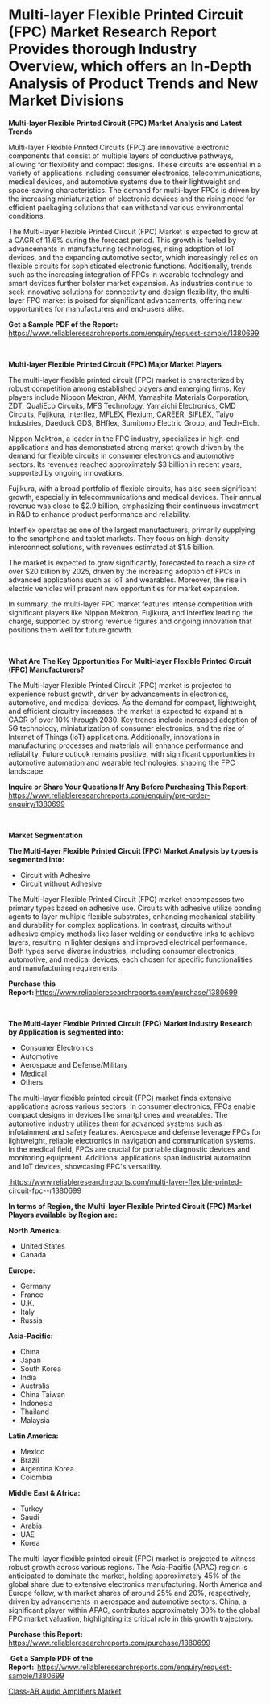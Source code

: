 <p><h1>Multi-layer Flexible Printed Circuit (FPC) Market Research Report Provides thorough Industry Overview, which offers an In-Depth Analysis of Product Trends and New Market Divisions</h1></p><p><strong>Multi-layer Flexible Printed Circuit (FPC) Market Analysis and Latest Trends</strong></p>
<p><p>Multi-layer Flexible Printed Circuits (FPC) are innovative electronic components that consist of multiple layers of conductive pathways, allowing for flexibility and compact designs. These circuits are essential in a variety of applications including consumer electronics, telecommunications, medical devices, and automotive systems due to their lightweight and space-saving characteristics. The demand for multi-layer FPCs is driven by the increasing miniaturization of electronic devices and the rising need for efficient packaging solutions that can withstand various environmental conditions.</p><p>The Multi-layer Flexible Printed Circuit (FPC) Market is expected to grow at a CAGR of 11.6% during the forecast period. This growth is fueled by advancements in manufacturing technologies, rising adoption of IoT devices, and the expanding automotive sector, which increasingly relies on flexible circuits for sophisticated electronic functions. Additionally, trends such as the increasing integration of FPCs in wearable technology and smart devices further bolster market expansion. As industries continue to seek innovative solutions for connectivity and design flexibility, the multi-layer FPC market is poised for significant advancements, offering new opportunities for manufacturers and end-users alike.</p></p>
<p><strong>Get a Sample PDF of the Report:&nbsp;</strong> <a href="https://www.reliableresearchreports.com/enquiry/request-sample/1380699?utm_campaign=2333&utm_medium=2&utm_source=Github&utm_content=ia&utm_term=12022025&utm_id=multi-layer-flexible-printed-circuit-fpc">https://www.reliableresearchreports.com/enquiry/request-sample/1380699</a></p>
<p>&nbsp;</p>
<p><strong>Multi-layer Flexible Printed Circuit (FPC) Major Market Players</strong></p>
<p><p>The multi-layer flexible printed circuit (FPC) market is characterized by robust competition among established players and emerging firms. Key players include Nippon Mektron, AKM, Yamashita Materials Corporation, ZDT, QualiEco Circuits, MFS Technology, Yamaichi Electronics, CMD Circuits, Fujikura, Interflex, MFLEX, Flexium, CAREER, SIFLEX, Taiyo Industries, Daeduck GDS, BHflex, Sumitomo Electric Group, and Tech-Etch.</p><p>Nippon Mektron, a leader in the FPC industry, specializes in high-end applications and has demonstrated strong market growth driven by the demand for flexible circuits in consumer electronics and automotive sectors. Its revenues reached approximately $3 billion in recent years, supported by ongoing innovations.</p><p>Fujikura, with a broad portfolio of flexible circuits, has also seen significant growth, especially in telecommunications and medical devices. Their annual revenue was close to $2.9 billion, emphasizing their continuous investment in R&D to enhance product performance and reliability.</p><p>Interflex operates as one of the largest manufacturers, primarily supplying to the smartphone and tablet markets. They focus on high-density interconnect solutions, with revenues estimated at $1.5 billion.</p><p>The market is expected to grow significantly, forecasted to reach a size of over $20 billion by 2025, driven by the increasing adoption of FPCs in advanced applications such as IoT and wearables. Moreover, the rise in electric vehicles will present new opportunities for market expansion.</p><p>In summary, the multi-layer FPC market features intense competition with significant players like Nippon Mektron, Fujikura, and Interflex leading the charge, supported by strong revenue figures and ongoing innovation that positions them well for future growth.</p></p>
<p>&nbsp;</p>
<p><strong>What Are The Key Opportunities For Multi-layer Flexible Printed Circuit (FPC) Manufacturers?</strong></p>
<p><p>The Multi-layer Flexible Printed Circuit (FPC) market is projected to experience robust growth, driven by advancements in electronics, automotive, and medical devices. As the demand for compact, lightweight, and efficient circuitry increases, the market is expected to expand at a CAGR of over 10% through 2030. Key trends include increased adoption of 5G technology, miniaturization of consumer electronics, and the rise of Internet of Things (IoT) applications. Additionally, innovations in manufacturing processes and materials will enhance performance and reliability. Future outlook remains positive, with significant opportunities in automotive automation and wearable technologies, shaping the FPC landscape.</p></p>
<p><strong>Inquire or Share Your Questions If Any Before Purchasing This Report:</strong> <a href="https://www.reliableresearchreports.com/enquiry/pre-order-enquiry/1380699?utm_campaign=2333&utm_medium=2&utm_source=Github&utm_content=ia&utm_term=12022025&utm_id=multi-layer-flexible-printed-circuit-fpc">https://www.reliableresearchreports.com/enquiry/pre-order-enquiry/1380699</a></p>
<p>&nbsp;</p>
<p><strong>Market Segmentation</strong></p>
<p><strong>The Multi-layer Flexible Printed Circuit (FPC) Market Analysis by types is segmented into:</strong></p>
<p><ul><li>Circuit with Adhesive</li><li>Circuit without Adhesive</li></ul></p>
<p><p>The Multi-layer Flexible Printed Circuit (FPC) market encompasses two primary types based on adhesive use. Circuits with adhesive utilize bonding agents to layer multiple flexible substrates, enhancing mechanical stability and durability for complex applications. In contrast, circuits without adhesive employ methods like laser welding or conductive inks to achieve layers, resulting in lighter designs and improved electrical performance. Both types serve diverse industries, including consumer electronics, automotive, and medical devices, each chosen for specific functionalities and manufacturing requirements.</p></p>
<p><strong>Purchase this Report:&nbsp;</strong><a href="https://www.reliableresearchreports.com/purchase/1380699?utm_campaign=2333&utm_medium=2&utm_source=Github&utm_content=ia&utm_term=12022025&utm_id=multi-layer-flexible-printed-circuit-fpc">https://www.reliableresearchreports.com/purchase/1380699</a></p>
<p>&nbsp;</p>
<p><strong>The Multi-layer Flexible Printed Circuit (FPC) Market Industry Research by Application is segmented into:</strong></p>
<p><ul><li>Consumer Electronics</li><li>Automotive</li><li>Aerospace and Defense/Military</li><li>Medical</li><li>Others</li></ul></p>
<p><p>The multi-layer flexible printed circuit (FPC) market finds extensive applications across various sectors. In consumer electronics, FPCs enable compact designs in devices like smartphones and wearables. The automotive industry utilizes them for advanced systems such as infotainment and safety features. Aerospace and defense leverage FPCs for lightweight, reliable electronics in navigation and communication systems. In the medical field, FPCs are crucial for portable diagnostic devices and monitoring equipment. Additional applications span industrial automation and IoT devices, showcasing FPC's versatility.</p></p>
<p><a href="https://www.reliableresearchreports.com/multi-layer-flexible-printed-circuit-fpc--r1380699?utm_campaign=2333&utm_medium=2&utm_source=Github&utm_content=ia&utm_term=12022025&utm_id=multi-layer-flexible-printed-circuit-fpc">&nbsp;https://www.reliableresearchreports.com/multi-layer-flexible-printed-circuit-fpc--r1380699</a></p>
<p><strong>In terms of Region, the Multi-layer Flexible Printed Circuit (FPC) Market Players available by Region are:</strong></p>
<p>
    <p> <strong> North America: </strong>
        <ul>
            <li>United States</li>
            <li>Canada</li>
        </ul>
        </p> 
    <p> <strong> Europe: </strong>
        <ul>
            <li>Germany</li>
            <li>France</li>
            <li>U.K.</li>
            <li>Italy</li>
            <li>Russia</li>
        </ul>
        </p> 
    <p> <strong> Asia-Pacific: </strong>
        <ul>
            <li>China</li>
            <li>Japan</li>
            <li>South Korea</li>
            <li>India</li>
            <li>Australia</li>
            <li>China Taiwan</li>
            <li>Indonesia</li>
            <li>Thailand</li>
            <li>Malaysia</li>
        </ul>
        </p> 
    <p> <strong> Latin America: </strong>
        <ul>
            <li>Mexico</li>
            <li>Brazil</li>
            <li>Argentina Korea</li>
            <li>Colombia</li>
        </ul>
        </p> 
    <p> <strong> Middle East & Africa: </strong>
        <ul>
            <li>Turkey</li>
            <li>Saudi</li>
            <li>Arabia</li>
            <li>UAE</li>
            <li>Korea</li>
        </ul>
    </p>
    </p>
<p><p>The multi-layer flexible printed circuit (FPC) market is projected to witness robust growth across various regions. The Asia-Pacific (APAC) region is anticipated to dominate the market, holding approximately 45% of the global share due to extensive electronics manufacturing. North America and Europe follow, with market shares of around 25% and 20%, respectively, driven by advancements in aerospace and automotive sectors. China, a significant player within APAC, contributes approximately 30% to the global FPC market valuation, highlighting its critical role in this growth trajectory.</p></p>
<p><strong>Purchase this Report: </strong><a href="https://www.reliableresearchreports.com/purchase/1380699?utm_campaign=2333&utm_medium=2&utm_source=Github&utm_content=ia&utm_term=12022025&utm_id=multi-layer-flexible-printed-circuit-fpc">https://www.reliableresearchreports.com/purchase/1380699</a></p>
<p>&nbsp;<strong>Get a Sample PDF of the Report:&nbsp;&nbsp;</strong><a href="https://www.reliableresearchreports.com/enquiry/request-sample/1380699?utm_campaign=2333&utm_medium=2&utm_source=Github&utm_content=ia&utm_term=12022025&utm_id=multi-layer-flexible-printed-circuit-fpc">https://www.reliableresearchreports.com/enquiry/request-sample/1380699</a></p>
<p><strong></strong></p>
<p><p><a href="https://github.com/yankimber90yankim/Market-Research-Report-List-1/blob/main/class-ab-audio-amplifiers-market.md?utm_campaign=2333&utm_medium=2&utm_source=Github&utm_content=ia&utm_term=12022025&utm_id=multi-layer-flexible-printed-circuit-fpc">Class-AB Audio Amplifiers Market</a></p></p>